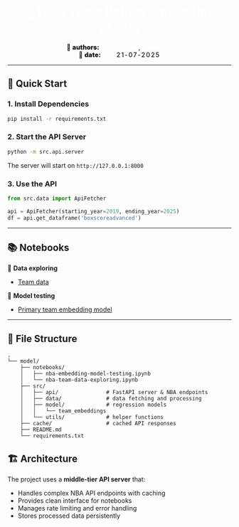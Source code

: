 <h1 align="center">
<a href="https://github.com/szymond44/model/" style="text-decoration: none; color:white; font-weight: 900">🏀 NBA Team Points Prediction Model</a>
</h1>

<div align="center">
🙋 <span style="font-weight:1000;">authors:</span> <a href="https://github.com/szymond44/" style="text-decoration: none; color:white; font-weight: 500; letter-spacing:0.5px">szymond44</a>, <a href="https://github.com/gwiazdan" style="text-decoration: none; color:white; font-weight: 500; letter-spacing:0.5px">gwiazdan</a>  <br/>
📆 <span style="font-weight:1000;">date:</span>&nbsp;&nbsp;&nbsp;&nbsp;&nbsp;&nbsp;&nbsp;&nbsp; <span style="letter-spacing:2px; font-weight:500">21-07-2025</span>
</div>

---

## 🚀 Quick Start

### 1. Install Dependencies
```bash
pip install -r requirements.txt
```

### 2. Start the API Server
```bash
python -m src.api.server
```
The server will start on `http://127.0.0.1:8000`

### 3. Use the API
```python
from src.data import ApiFetcher

api = ApiFetcher(starting_year=2019, ending_year=2025)
df = api.get_dataframe('boxscoreadvanced')
```

---

## 📚 Notebooks

🔬 **Data exploring**
- [Team data](notebooks/nba-team-data-exploration.ipynb)

🎯 **Model testing**
- [Primary team embedding model](notebooks/nba-embedding-model-testing.ipynb)

---

## 📂 File Structure

```
.
└── model/
    ├── notebooks/
    │   ├── nba-embedding-model-testing.ipynb
    │   └── nba-team-data-exploring.ipynb
    ├── src/
    │   ├── api/               # FastAPI server & NBA endpoints
    │   ├── data/              # data fetching and processing  
    │   ├── model/             # regression models
    │   │   └── team_embeddings
    │   └── utils/             # helper functions
    ├── cache/                 # cached API responses
    ├── README.md
    └── requirements.txt
```

## 🏗️ Architecture

The project uses a **middle-tier API server** that:
- Handles complex NBA API endpoints with caching
- Provides clean interface for notebooks
- Manages rate limiting and error handling
- Stores processed data persistently
